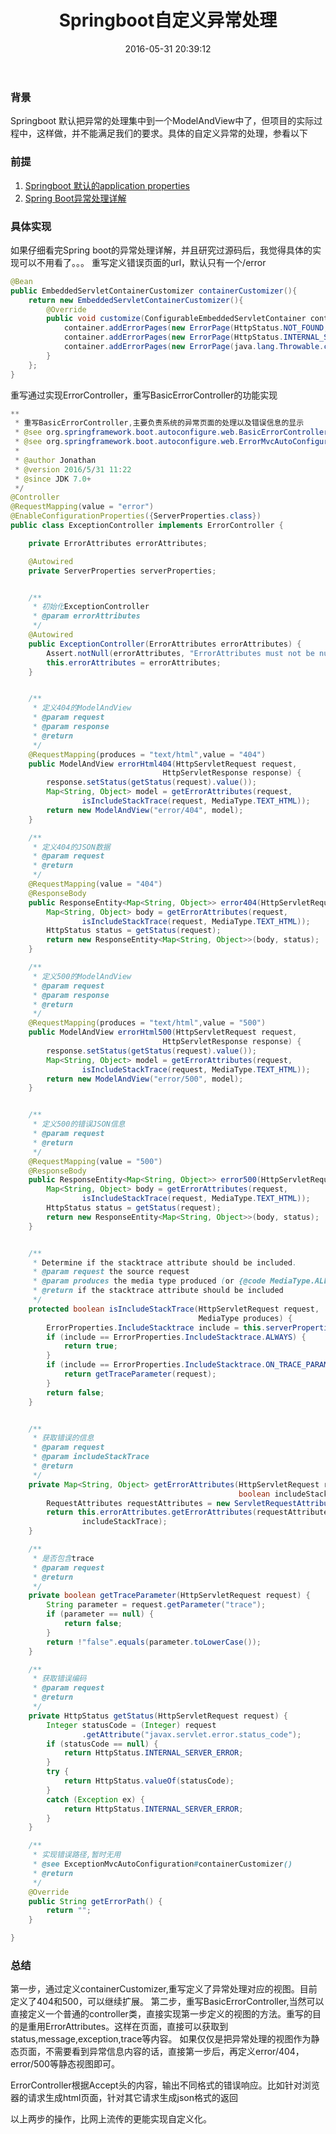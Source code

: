 ﻿---
title:  Springboot自定义异常处理
date: 2016-05-31 20:39:12
tags:
- SpringBoot
categories:
- Spring
toc: true
---

### 背景 
Springboot 默认把异常的处理集中到一个ModelAndView中了，但项目的实际过程中，这样做，并不能满足我们的要求。具体的自定义异常的处理，参看以下

### 前提
1. [Springboot 默认的application properties](http://docs.spring.io/spring-boot/docs/current/reference/htmlsingle/#common-application-properties%20Springboot%E9%BB%98%E8%AE%A4%E7%9A%84%20application%20properties)
2. [Spring Boot异常处理详解](http://www.cnblogs.com/xinzhao/p/4934247.html%20Spring%20Boot%E5%BC%82%E5%B8%B8%E5%A4%84%E7%90%86%E8%AF%A6%E8%A7%A3)
<!-- more -->
### 具体实现
如果仔细看完Spring boot的异常处理详解，并且研究过源码后，我觉得具体的实现可以不用看了。。。
重写定义错误页面的url，默认只有一个/error
```java
@Bean
public EmbeddedServletContainerCustomizer containerCustomizer(){
	return new EmbeddedServletContainerCustomizer(){
		@Override
		public void customize(ConfigurableEmbeddedServletContainer container) {
			container.addErrorPages(new ErrorPage(HttpStatus.NOT_FOUND, "/error/404"));
			container.addErrorPages(new ErrorPage(HttpStatus.INTERNAL_SERVER_ERROR, "/error/500"));
			container.addErrorPages(new ErrorPage(java.lang.Throwable.class,"/error/500"));
		}
	};
}
```
重写通过实现ErrorController，重写BasicErrorController的功能实现
```java
**
 * 重写BasicErrorController,主要负责系统的异常页面的处理以及错误信息的显示
 * @see org.springframework.boot.autoconfigure.web.BasicErrorController
 * @see org.springframework.boot.autoconfigure.web.ErrorMvcAutoConfiguration
 *
 * @author Jonathan
 * @version 2016/5/31 11:22
 * @since JDK 7.0+
 */
@Controller
@RequestMapping(value = "error")
@EnableConfigurationProperties({ServerProperties.class})
public class ExceptionController implements ErrorController {

	private ErrorAttributes errorAttributes;

	@Autowired
	private ServerProperties serverProperties;


	/**
	 * 初始化ExceptionController
	 * @param errorAttributes
	 */
	@Autowired
	public ExceptionController(ErrorAttributes errorAttributes) {
		Assert.notNull(errorAttributes, "ErrorAttributes must not be null");
		this.errorAttributes = errorAttributes;
	}


	/**
	 * 定义404的ModelAndView
	 * @param request
	 * @param response
	 * @return
	 */
	@RequestMapping(produces = "text/html",value = "404")
	public ModelAndView errorHtml404(HttpServletRequest request,
	                              HttpServletResponse response) {
		response.setStatus(getStatus(request).value());
		Map<String, Object> model = getErrorAttributes(request,
				isIncludeStackTrace(request, MediaType.TEXT_HTML));
		return new ModelAndView("error/404", model);
	}

	/**
	 * 定义404的JSON数据
	 * @param request
	 * @return
	 */
	@RequestMapping(value = "404")
	@ResponseBody
	public ResponseEntity<Map<String, Object>> error404(HttpServletRequest request) {
		Map<String, Object> body = getErrorAttributes(request,
				isIncludeStackTrace(request, MediaType.TEXT_HTML));
		HttpStatus status = getStatus(request);
		return new ResponseEntity<Map<String, Object>>(body, status);
	}

	/**
	 * 定义500的ModelAndView
	 * @param request
	 * @param response
	 * @return
	 */
	@RequestMapping(produces = "text/html",value = "500")
	public ModelAndView errorHtml500(HttpServletRequest request,
	                              HttpServletResponse response) {
		response.setStatus(getStatus(request).value());
		Map<String, Object> model = getErrorAttributes(request,
				isIncludeStackTrace(request, MediaType.TEXT_HTML));
		return new ModelAndView("error/500", model);
	}


	/**
	 * 定义500的错误JSON信息
	 * @param request
	 * @return
	 */
	@RequestMapping(value = "500")
	@ResponseBody
	public ResponseEntity<Map<String, Object>> error500(HttpServletRequest request) {
		Map<String, Object> body = getErrorAttributes(request,
				isIncludeStackTrace(request, MediaType.TEXT_HTML));
		HttpStatus status = getStatus(request);
		return new ResponseEntity<Map<String, Object>>(body, status);
	}


	/**
	 * Determine if the stacktrace attribute should be included.
	 * @param request the source request
	 * @param produces the media type produced (or {@code MediaType.ALL})
	 * @return if the stacktrace attribute should be included
	 */
	protected boolean isIncludeStackTrace(HttpServletRequest request,
	                                      MediaType produces) {
		ErrorProperties.IncludeStacktrace include = this.serverProperties.getError().getIncludeStacktrace();
		if (include == ErrorProperties.IncludeStacktrace.ALWAYS) {
			return true;
		}
		if (include == ErrorProperties.IncludeStacktrace.ON_TRACE_PARAM) {
			return getTraceParameter(request);
		}
		return false;
	}


	/**
	 * 获取错误的信息
	 * @param request
	 * @param includeStackTrace
	 * @return
	 */
	private Map<String, Object> getErrorAttributes(HttpServletRequest request,
	                                               boolean includeStackTrace) {
		RequestAttributes requestAttributes = new ServletRequestAttributes(request);
		return this.errorAttributes.getErrorAttributes(requestAttributes,
				includeStackTrace);
	}

	/**
	 * 是否包含trace
	 * @param request
	 * @return
	 */
	private boolean getTraceParameter(HttpServletRequest request) {
		String parameter = request.getParameter("trace");
		if (parameter == null) {
			return false;
		}
		return !"false".equals(parameter.toLowerCase());
	}

	/**
	 * 获取错误编码
	 * @param request
	 * @return
	 */
	private HttpStatus getStatus(HttpServletRequest request) {
		Integer statusCode = (Integer) request
				.getAttribute("javax.servlet.error.status_code");
		if (statusCode == null) {
			return HttpStatus.INTERNAL_SERVER_ERROR;
		}
		try {
			return HttpStatus.valueOf(statusCode);
		}
		catch (Exception ex) {
			return HttpStatus.INTERNAL_SERVER_ERROR;
		}
	}

	/**
	 * 实现错误路径,暂时无用
	 * @see ExceptionMvcAutoConfiguration#containerCustomizer()
	 * @return
	 */
	@Override
	public String getErrorPath() {
		return "";
	}

}
```

### 总结
第一步，通过定义containerCustomizer,重写定义了异常处理对应的视图。目前定义了404和500，可以继续扩展。
第二步，重写BasicErrorController,当然可以直接定义一个普通的controller类，直接实现第一步定义的视图的方法。重写的目的是重用ErrorAttributes。这样在页面，直接可以获取到status,message,exception,trace等内容。
如果仅仅是把异常处理的视图作为静态页面，不需要看到异常信息内容的话，直接第一步后，再定义error/404，error/500等静态视图即可。

ErrorController根据Accept头的内容，输出不同格式的错误响应。比如针对浏览器的请求生成html页面，针对其它请求生成json格式的返回

以上两步的操作，比网上流传的更能实现自定义化。
